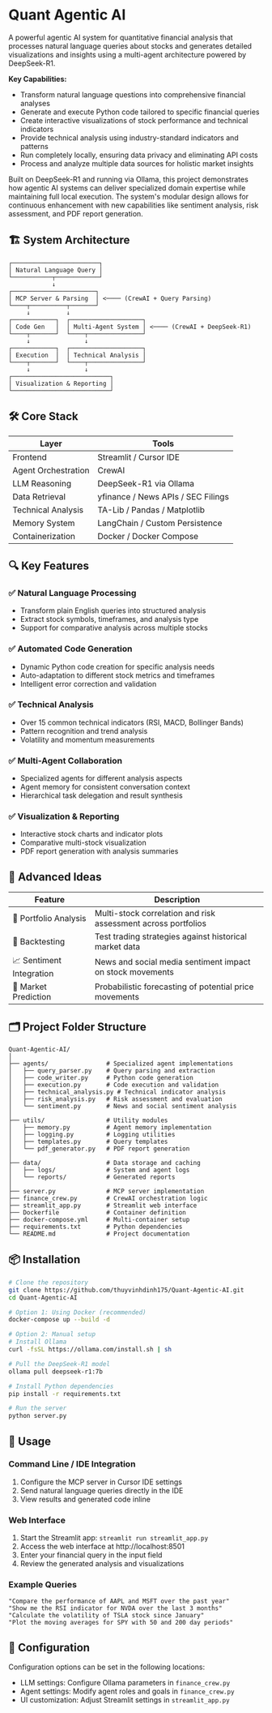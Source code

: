 # Quant Agentic AI

A powerful agentic AI system for quantitative financial analysis that processes natural language queries about stocks and generates detailed visualizations and insights using a multi-agent architecture powered by DeepSeek-R1.


**Key Capabilities:**

* Transform natural language questions into comprehensive financial analyses
* Generate and execute Python code tailored to specific financial queries
* Create interactive visualizations of stock performance and technical indicators
* Provide technical analysis using industry-standard indicators and patterns
* Run completely locally, ensuring data privacy and eliminating API costs
* Process and analyze multiple data sources for holistic market insights

Built on DeepSeek-R1 and running via Ollama, this project demonstrates how agentic AI systems can deliver specialized domain expertise while maintaining full local execution. The system's modular design allows for continuous enhancement with new capabilities like sentiment analysis, risk assessment, and PDF report generation.

## 🏗️ System Architecture

```
┌────────────────────────┐
│ Natural Language Query │
└───────────┬────────────┘
            ↓
┌───────────────────────┐
│ MCP Server & Parsing  │ <──── (CrewAI + Query Parsing)
└────┬──────────┬───────┘
     ↓          ↓
┌────────────┐  ┌────────────────────┐
│ Code Gen   │  │ Multi-Agent System │ <──── (CrewAI + DeepSeek-R1)
└────┬───────┘  └────┬───────────────┘
     ↓               ↓
┌────────────┐  ┌────────────────────┐
│ Execution  │  │ Technical Analysis │
└────┬───────┘  └────┬───────────────┘
     ↓               ↓
┌───────────────────────────┐
│ Visualization & Reporting │
└───────────────────────────┘
```

## 🛠️ Core Stack

| Layer | Tools |
|-------|-------|
| Frontend | Streamlit / Cursor IDE |
| Agent Orchestration | CrewAI |
| LLM Reasoning | DeepSeek-R1 via Ollama |
| Data Retrieval | yfinance / News APIs / SEC Filings |
| Technical Analysis | TA-Lib / Pandas / Matplotlib |
| Memory System | LangChain / Custom Persistence |
| Containerization | Docker / Docker Compose |

## 🔍 Key Features

### ✅ Natural Language Processing
* Transform plain English queries into structured analysis
* Extract stock symbols, timeframes, and analysis type
* Support for comparative analysis across multiple stocks

### ✅ Automated Code Generation
* Dynamic Python code creation for specific analysis needs
* Auto-adaptation to different stock metrics and timeframes
* Intelligent error correction and validation

### ✅ Technical Analysis
* Over 15 common technical indicators (RSI, MACD, Bollinger Bands)
* Pattern recognition and trend analysis
* Volatility and momentum measurements

### ✅ Multi-Agent Collaboration
* Specialized agents for different analysis aspects
* Agent memory for consistent conversation context
* Hierarchical task delegation and result synthesis

### ✅ Visualization & Reporting
* Interactive stock charts and indicator plots
* Comparative multi-stock visualization
* PDF report generation with analysis summaries

## 🚀 Advanced Ideas

| Feature | Description |
|---------|-------------|
| 🧠 Portfolio Analysis | Multi-stock correlation and risk assessment across portfolios |
| 🔁 Backtesting | Test trading strategies against historical market data |
| 📈 Sentiment Integration | News and social media sentiment impact on stock movements |
| 🔮 Market Prediction | Probabilistic forecasting of potential price movements |

## 🗂️ Project Folder Structure

```
Quant-Agentic-AI/
│
├── agents/                # Specialized agent implementations
│   ├── query_parser.py    # Query parsing and extraction
│   ├── code_writer.py     # Python code generation
│   ├── execution.py       # Code execution and validation
│   ├── technical_analysis.py # Technical indicator analysis
│   ├── risk_analysis.py   # Risk assessment and evaluation
│   └── sentiment.py       # News and social sentiment analysis
│
├── utils/                 # Utility modules
│   ├── memory.py          # Agent memory implementation
│   ├── logging.py         # Logging utilities
│   ├── templates.py       # Query templates
│   └── pdf_generator.py   # PDF report generation
│
├── data/                  # Data storage and caching
│   ├── logs/              # System and agent logs
│   └── reports/           # Generated reports
│
├── server.py              # MCP server implementation
├── finance_crew.py        # CrewAI orchestration logic
├── streamlit_app.py       # Streamlit web interface
├── Dockerfile             # Container definition
├── docker-compose.yml     # Multi-container setup
├── requirements.txt       # Python dependencies
└── README.md              # Project documentation
```

## 📦 Installation

```bash
# Clone the repository
git clone https://github.com/thuyvinhdinh175/Quant-Agentic-AI.git
cd Quant-Agentic-AI

# Option 1: Using Docker (recommended)
docker-compose up --build -d

# Option 2: Manual setup
# Install Ollama
curl -fsSL https://ollama.com/install.sh | sh

# Pull the DeepSeek-R1 model
ollama pull deepseek-r1:7b

# Install Python dependencies
pip install -r requirements.txt

# Run the server
python server.py
```

## 🚀 Usage

### Command Line / IDE Integration

1. Configure the MCP server in Cursor IDE settings
2. Send natural language queries directly in the IDE
3. View results and generated code inline

### Web Interface

1. Start the Streamlit app: `streamlit run streamlit_app.py`
2. Access the web interface at http://localhost:8501
3. Enter your financial query in the input field
4. Review the generated analysis and visualizations

### Example Queries

```
"Compare the performance of AAPL and MSFT over the past year"
"Show me the RSI indicator for NVDA over the last 3 months"
"Calculate the volatility of TSLA stock since January"
"Plot the moving averages for SPY with 50 and 200 day periods"
```

## 🔧 Configuration

Configuration options can be set in the following locations:

- LLM settings: Configure Ollama parameters in `finance_crew.py`
- Agent settings: Modify agent roles and goals in `finance_crew.py`
- UI customization: Adjust Streamlit settings in `streamlit_app.py`
